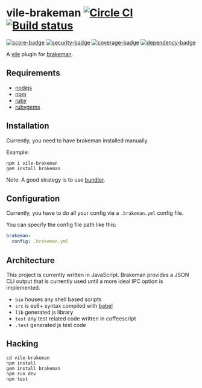 # vile-brakeman [![Circle CI](https://circleci.com/gh/forthright/vile-brakeman.svg?style=svg&circle-token=5680dde9902c1f68684173ee1e9ead2fd4b43df2)](https://circleci.com/gh/forthright/vile-brakeman) [![Build status](https://ci.appveyor.com/api/projects/status/8ts46knfcv1iod3k/branch/master?svg=true)](https://ci.appveyor.com/project/brentlintner/vile-brakeman/branch/master)

[![score-badge](https://vile.io/brentlintner/vile-brakeman/badges/score?token=uFywUmzZfbg6UboLzn6R)](https://vile.io/brentlintner/vile-brakeman) [![security-badge](https://vile.io/brentlintner/vile-brakeman/badges/security?token=uFywUmzZfbg6UboLzn6R)](https://vile.io/brentlintner/vile-brakeman) [![coverage-badge](https://vile.io/brentlintner/vile-brakeman/badges/coverage?token=uFywUmzZfbg6UboLzn6R)](https://vile.io/brentlintner/vile-brakeman) [![dependency-badge](https://vile.io/brentlintner/vile-brakeman/badges/dependency?token=uFywUmzZfbg6UboLzn6R)](https://vile.io/brentlintner/vile-brakeman)

A [vile](http://vile.io) plugin for [brakeman](http://github.com/presidentbeef/brakeman).

## Requirements

- [nodejs](http://nodejs.org)
- [npm](http://npmjs.org)
- [ruby](http://nodejs.org)
- [rubygems](http://rubygems.org)

## Installation

Currently, you need to have brakeman installed manually.

Example:

    npm i vile-brakeman
    gem install brakeman

Note: A good strategy is to use [bundler](http://bundler.io).

## Configuration

Currently, you have to do all your config via a `.brakeman.yml` config file.

You can specify the config file path like this:

```yml
brakeman:
  config: .brakeman.yml
```

## Architecture

This project is currently written in JavaScript. Brakeman provides
a JSON CLI output that is currently used until a more ideal
IPC option is implemented.

- `bin` houses any shell based scripts
- `src` is es6+ syntax compiled with [babel](https://babeljs.io)
- `lib` generated js library
- `test` any test related code written in coffeescript
- `.test` generated js test code

## Hacking

    cd vile-brakeman
    npm install
    gem install brakeman
    npm run dev
    npm test
